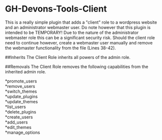 # GH-Devons-Tools-Client
This is a really simple plugin that adds a "client" role to a wordpress website and an administrator webmaster user. Do note however that this plugin is intended to be TEMPORARY! Due to the nature of the administrator webmaster role this can be a significant security risk. Should the client role need to continue however, create a webmaster user manually and remove the webmaster functionality from the file (Lines 38-42).

##Inherits
The Client Role inherits all powers of the admin role. 

##Removals
The Client Role removes the following capabilities from the inherited admin role.   

*promote_users   
*remove_users   
*switch_themes   
*update_plugins   
*update_themes   
*list_users   
*delete_plugins   
*create_users   
*add_users   
*edit_themes   
*manage_options   